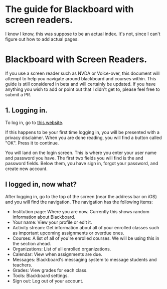 # The guide for Blackboard with screen readers.
I know I know, this was suppose to be an actual index. It's not, since I can't figure out how to add actual pages.

# Blackboard with Screen Readers.
If you use a screen reader such as NVDA or Voice-over, this document will attempt to help you navigate around blackboard and courses within.
This guide is still considered in beta and will certainly be updated. If you have anything you wish to add or point out that I didn't get to, please feel free to submit a PR.

## 1. Logging in.
To log in, go to [this website](https://blackboard.coursesites.com/).

If this happens to be your first time logging in, you will be presented with a privacy disclaimer. When you are done reading, you will find a button called "OK". Press it to continue.

You will land on the login screen. This is where you enter your user name and password you have.
The first two fields you will find is the  and password fields. Below them, you have sign in, forgot your password, and create new account.

## I logged in, now what?
After logging in, go to the top of the screen (near the address bar on iOS) and you will find the navigation. The navigation has the following items:
* Institution page: Where you are now. Currently this shows random information about Blackboard.
* Your name: View your profile or edit it.
* Activity stream: Get information about all of your enrolled classes such as important upcoming assignments or overdue ones.
* Courses: A list of all of you're enrolled courses. We will be using this in the section ahead.
* Organizations: List of all enrolled organizations.
* Calendar: View when assignments are due.
* Messages: Blackboard's messaging system to message students and teachers.
* Grades: View grades for each class.
* Tools: Blackboard settings.
* Sign out: Log out of your account.


